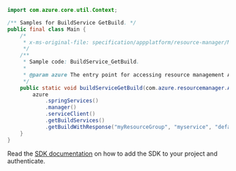 ```java
import com.azure.core.util.Context;

/** Samples for BuildService GetBuild. */
public final class Main {
    /*
     * x-ms-original-file: specification/appplatform/resource-manager/Microsoft.AppPlatform/stable/2022-04-01/examples/BuildService_GetBuild.json
     */
    /**
     * Sample code: BuildService_GetBuild.
     *
     * @param azure The entry point for accessing resource management APIs in Azure.
     */
    public static void buildServiceGetBuild(com.azure.resourcemanager.AzureResourceManager azure) {
        azure
            .springServices()
            .manager()
            .serviceClient()
            .getBuildServices()
            .getBuildWithResponse("myResourceGroup", "myservice", "default", "mybuild", Context.NONE);
    }
}
```

Read the [SDK documentation](https://github.com/Azure/azure-sdk-for-java/blob/azure-resourcemanager_2.15.0/sdk/resourcemanager/azure-resourcemanager/README.md) on how to add the SDK to your project and authenticate.
